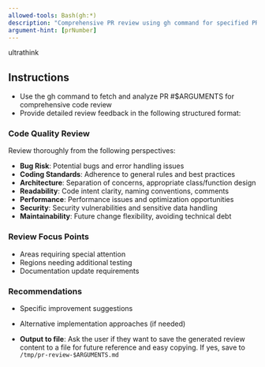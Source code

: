 ```yaml
---
allowed-tools: Bash(gh:*)
description: "Comprehensive PR review using gh command for specified PR number"
argument-hint: [prNumber]
---
```

ultrathink

## Instructions

- Use the gh command to fetch and analyze PR #$ARGUMENTS for comprehensive code review
- Provide detailed review feedback in the following structured format:

### **Code Quality Review**
Review thoroughly from the following perspectives:
- **Bug Risk**: Potential bugs and error handling issues
- **Coding Standards**: Adherence to general rules and best practices
- **Architecture**: Separation of concerns, appropriate class/function design
- **Readability**: Code intent clarity, naming conventions, comments
- **Performance**: Performance issues and optimization opportunities
- **Security**: Security vulnerabilities and sensitive data handling
- **Maintainability**: Future change flexibility, avoiding technical debt

### **Review Focus Points**
- Areas requiring special attention
- Regions needing additional testing
- Documentation update requirements

### **Recommendations**
- Specific improvement suggestions
- Alternative implementation approaches (if needed)

- **Output to file**: Ask the user if they want to save the generated review content to a file for future reference and easy copying. If yes, save to `/tmp/pr-review-$ARGUMENTS.md`